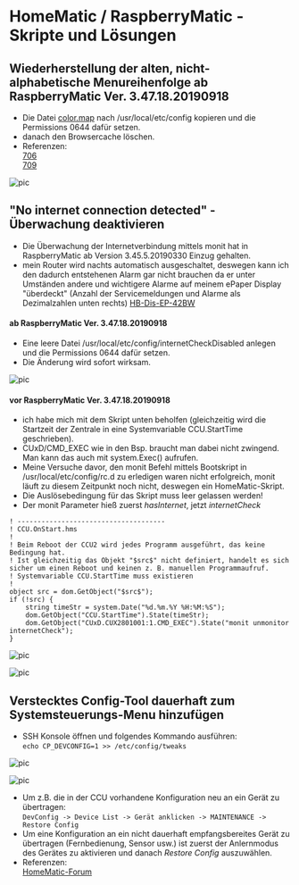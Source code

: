 
# HomeMatic / RaspberryMatic - Skripte und Lösungen


## Wiederherstellung der alten, nicht-alphabetische Menureihenfolge ab RaspberryMatic Ver. 3.47.18.20190918

- Die Datei [color.map](https://github.com/TomMajor/SmartHome/blob/master/Info/Skripte_und_Loesungen_HomeMatic_RaspberryMatic/Files/color.map) nach /usr/local/etc/config kopieren und die Permissions 0644 dafür setzen.
- danach den Browsercache löschen.
- Referenzen:<br>
[706](https://github.com/jens-maus/RaspberryMatic/issues/706)<br>
[709](https://github.com/jens-maus/RaspberryMatic/pull/709)<br>

![pic](Images/original_menu.png)


## "No internet connection detected" - Überwachung deaktivieren 

- Die Überwachung der Internetverbindung mittels monit hat in RaspberryMatic ab Version 3.45.5.20190330 Einzug gehalten.
- mein Router wird nachts automatisch ausgeschaltet, deswegen kann ich den dadurch entstehenen Alarm gar nicht brauchen da er unter Umständen andere und wichtigere Alarme auf meinem ePaper Display "überdeckt" (Anzahl der Servicemeldungen und Alarme als Dezimalzahlen unten rechts) [HB-Dis-EP-42BW](https://github.com/TomMajor/SmartHome/tree/master/HB-Dis-EP-42BW)

#### ab RaspberryMatic Ver. 3.47.18.20190918

- Eine leere Datei /usr/local/etc/config/internetCheckDisabled anlegen und die Permissions 0644 dafür setzen.
- Die Änderung wird sofort wirksam.

![pic](Images/monit_status_new.png)

#### vor RaspberryMatic Ver. 3.47.18.20190918

- ich habe mich mit dem Skript unten beholfen (gleichzeitig wird die Startzeit der Zentrale in eine Systemvariable CCU.StartTime geschrieben).
- CUxD/CMD_EXEC wie in den Bsp. braucht man dabei nicht zwingend. Man kann das auch mit system.Exec() aufrufen.
- Meine Versuche davor, den monit Befehl mittels Bootskript in /usr/local/etc/config/rc.d zu erledigen waren nicht erfolgreich, monit läuft zu diesem Zeitpunkt noch nicht, deswegen ein HomeMatic-Skript.
- Die Auslösebedingung für das Skript muss leer gelassen werden!
- Der monit Parameter hieß zuerst *hasInternet*, jetzt *internetCheck*
```
! -------------------------------------
! CCU.OnStart.hms
!
! Beim Reboot der CCU2 wird jedes Programm ausgeführt, das keine Bedingung hat.
! Ist gleichzeitig das Objekt "$src$" nicht definiert, handelt es sich sicher um einen Reboot und keinen z. B. manuellen Programmaufruf.
! Systemvariable CCU.StartTime muss existieren
!
object src = dom.GetObject("$src$");
if (!src) {
    string timeStr = system.Date("%d.%m.%Y %H:%M:%S");
    dom.GetObject("CCU.StartTime").State(timeStr);
    dom.GetObject("CUxD.CUX2801001:1.CMD_EXEC").State("monit unmonitor internetCheck");
}
```

![pic](Images/monit_webui.png)

![pic](Images/monit_status_old.png)


## Verstecktes Config-Tool dauerhaft zum Systemsteuerungs-Menu hinzufügen

- SSH Konsole öffnen und folgendes Kommando ausführen:<br>
``` echo CP_DEVCONFIG=1 >> /etc/config/tweaks ```

![pic](Images/devconfig1.png)

![pic](Images/devconfig2.png)

- Um z.B. die in der CCU vorhandene Konfiguration neu an ein Gerät zu übertragen:<br>
``` DevConfig -> Device List -> Gerät anklicken -> MAINTENANCE -> Restore Config ```
- Um eine Konfiguration an ein nicht dauerhaft empfangsbereites Gerät zu übertragen (Fernbedienung, Sensor usw.) ist zuerst der Anlernmodus des Gerätes zu aktivieren und danach *Restore Config* auszuwählen.
- Referenzen:<br>
[HomeMatic-Forum](https://homematic-forum.de/forum/viewtopic.php?f=31&t=26624)<br>

